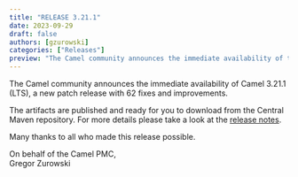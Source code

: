 ```yaml
---
title: "RELEASE 3.21.1"
date: 2023-09-29
draft: false
authors: [gzurowski]
categories: ["Releases"]
preview: "The Camel community announces the immediate availability of the new Camel 3.21.1 LTS patch release"
---
```


The Camel community announces the immediate availability of Camel 3.21.1 (LTS), a new patch release with 62 fixes and improvements.

The artifacts are published and ready for you to download from the Central Maven repository. For more details please take a look at the [release notes](/releases/release-3.21.1/).

Many thanks to all who made this release possible.

On behalf of the Camel PMC,  
Gregor Zurowski
